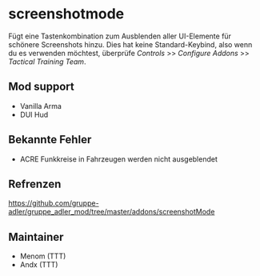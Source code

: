 # screenshotmode

Fügt eine Tastenkombination zum Ausblenden aller UI-Elemente für schönere Screenshots hinzu. Dies hat keine Standard-Keybind, also wenn du es verwenden möchtest, überprüfe *Controls* >> *Configure Addons* >> *Tactical Training Team*.

## Mod support

- Vanilla Arma
- DUI Hud

## Bekannte Fehler

- ACRE Funkkreise in Fahrzeugen werden nicht ausgeblendet

## Refrenzen

<https://github.com/gruppe-adler/gruppe_adler_mod/tree/master/addons/screenshotMode>

## Maintainer

* Menom (TTT)
* Andx (TTT)
